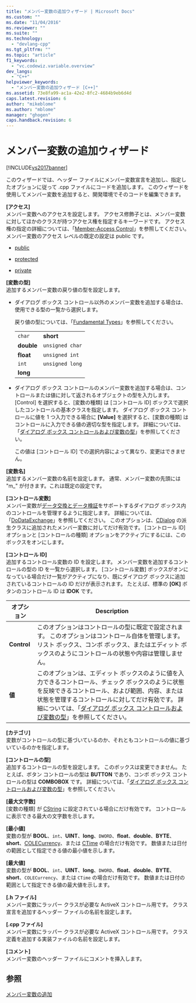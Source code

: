 ```yaml
---
title: "メンバー変数の追加ウィザード | Microsoft Docs"
ms.custom: ""
ms.date: "11/04/2016"
ms.reviewer: ""
ms.suite: ""
ms.technology: 
  - "devlang-cpp"
ms.tgt_pltfrm: ""
ms.topic: "article"
f1_keywords: 
  - "vc.codewiz.variable.overview"
dev_langs: 
  - "C++"
helpviewer_keywords: 
  - "メンバー変数の追加ウィザード [C++]"
ms.assetid: 73e8fa99-ac1a-42e2-8fc2-4684b9eb6d4d
caps.latest.revision: 6
author: "mikeblome"
ms.author: "mblome"
manager: "ghogen"
caps.handback.revision: 6
---
```

# メンバー変数の追加ウィザード
[!INCLUDE[vs2017banner](../assembler/inline/includes/vs2017banner.md)]

このウィザードでは、ヘッダー ファイルにメンバー変数宣言を追加し、指定したオプションに従って .cpp ファイルにコードを追加します。  このウィザードを使用してメンバー変数を追加すると、開発環境でそのコードを編集できます。  
  
 **\[アクセス\]**  
 メンバー変数へのアクセスを設定します。  アクセス修飾子とは、メンバー変数に対してほかのクラスが持つアクセス権を指定するキーワードです。  アクセス権の指定の詳細については、「[Member\-Access Control](../cpp/member-access-control-cpp.md)」を参照してください。  メンバー変数のアクセス レベルの既定の設定は public です。  
  
-   [public](../cpp/public-cpp.md)  
  
-   [protected](../Topic/protected%20\(C++\).md)  
  
-   [private](../Topic/private%20\(C++\).md)  
  
 **\[変数の型\]**  
 追加するメンバー変数の戻り値の型を設定します。  
  
-   ダイアログ ボックス コントロール以外のメンバー変数を追加する場合は、使用できる型の一覧から選択します。  
  
     戻り値の型については、「[Fundamental Types](../cpp/fundamental-types-cpp.md)」を参照してください。  
  
    |||  
    |-|-|  
    |`char`|**short**|  
    |**double**|`unsigned char`|  
    |**float**|`unsigned int`|  
    |`int`|`unsigned long`|  
    |**long**||  
  
-   ダイアログ ボックス コントロールのメンバー変数を追加する場合は、コントロールまたは値に対して返されるオブジェクトの型を入力します。  \[Control\] を選択すると、\[変数の種類\] は \[コントロール ID\] ボックスで選択したコントロールの基本クラスを指定します。  ダイアログ ボックス コントロールに値を 1 つ入力できる場合に **\[Value\]** を選択すると、\[変数の種類\] はコントロールに入力できる値の適切な型を指定します。  詳細については、「[ダイアログ ボックス コントロールおよび変数の型](../Topic/Dialog%20Box%20Controls%20and%20Variable%20Types.md)」を参照してください。  
  
     この値は \[コントロール ID\] での選択内容によって異なり、変更はできません。  
  
 **\[変数名\]**  
 追加するメンバー変数の名前を設定します。  通常、メンバー変数の先頭には "m\_" が付きます。これは既定の設定です。  
  
 **\[コントロール変数\]**  
 メンバー変数が[データ交換とデータ検証](../mfc/dialog-data-exchange-and-validation.md)をサポートするダイアログ ボックス内のコントロールを管理するように指定します。  詳細については、「[DoDataExchange](../Topic/CWnd::DoDataExchange.md)」を参照してください。  このオプションは、[CDialog](../mfc/reference/cdialog-class.md) の派生クラスに追加されたメンバー変数に対してだけ有効です。  \[コントロール ID\] オプションと \[コントロールの種類\] オプションをアクティブにするには、このボックスをオンにします。  
  
 **\[コントロール ID\]**  
 追加するコントロール変数の ID を設定します。  メンバー変数を追加するコントロールの型の ID を一覧から選択します。  \[コントロール変数\] ボックスがオンになっている場合だけ一覧がアクティブになり、既にダイアログ ボックスに追加されているコントロールの ID だけが表示されます。  たとえば、標準の **\[OK\]** ボタンのコントロール ID は **IDOK** です。  
  
|オプション|Description|  
|-----------|-----------------|  
|**Control**|このオプションはコントロールの型に既定で設定されます。  このオプションはコントロール自体を管理します。リスト ボックス、コンボ ボックス、またはエディット ボックスのようにコントロールの状態や内容は管理しません。|  
|**値**|このオプションは、エディット ボックスのように値を入力できるコントロール、チェック ボックスのように状態を反映できるコントロール、および範囲、内容、または状態を管理するコントロールに対してだけ有効です。  詳細については、「[ダイアログ ボックス コントロールおよび変数の型](../Topic/Dialog%20Box%20Controls%20and%20Variable%20Types.md)」を参照してください。|  
  
 **\[カテゴリ\]**  
 変数がコントロールの型に基づいているのか、それともコントロールの値に基づいているのかを指定します。  
  
 **\[コントロールの型\]**  
 追加するコントロールの型を設定します。  このボックスは変更できません。  たとえば、ボタン コントロールの型は **BUTTON** であり、コンボ ボックス コントロールの型は **COMBOBOX** です。  詳細については、「[ダイアログ ボックス コントロールおよび変数の型](../Topic/Dialog%20Box%20Controls%20and%20Variable%20Types.md)」を参照してください。  
  
 **\[最大文字数\]**  
 \[変数の種類\] が [CString](../atl-mfc-shared/reference/cstringt-class.md) に設定されている場合にだけ有効です。  コントロールに表示できる最大の文字数を示します。  
  
 **\[最小値\]**  
 変数の型が **BOOL**、`int`、**UINT**、**long**、`DWORD`、**float**、**double**、**BYTE**、**short**、[COLECurrency](../Topic/COleCurrency%20Class.md)、または [CTime](../Topic/CTime%20Class.md) の場合だけ有効です。  数値または日付の範囲として指定できる値の最小値を示します。  
  
 **\[最大値\]**  
 変数の型が **BOOL**、`int`、**UINT**、**long**、`DWORD`、**float**、**double**、**BYTE**、**short**、`COLECurrency`、または `CTime` の場合だけ有効です。  数値または日付の範囲として指定できる値の最大値を示します。  
  
 **\[.h ファイル\]**  
 メンバー変数にラッパー クラスが必要な ActiveX コントロール用です。  クラス宣言を追加するヘッダー ファイルの名前を設定します。  
  
 **\[.cpp ファイル\]**  
 メンバー変数にラッパー クラスが必要な ActiveX コントロール用です。  クラス定義を追加する実装ファイルの名前を設定します。  
  
 **\[コメント\]**  
 メンバー変数のヘッダー ファイルにコメントを挿入します。  
  
## 参照  
 [メンバー変数の追加](../ide/adding-a-member-variable-visual-cpp.md)